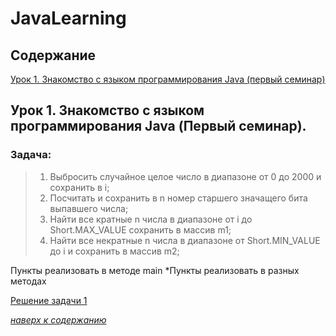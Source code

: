 # JavaLearning
## Содержание

[Урок 1. Знакомство с языком программирования Java (первый семинар)](#урок-1-знакомство-с-языком-программирования-java-первый-семинар)

## Урок 1. Знакомство с языком программирования Java (Первый семинар).
### Задача:
> 1. Выбросить случайное целое число в диапазоне от 0 до 2000 и сохранить в i;
> 2. Посчитать и сохранить в n номер старшего значащего бита выпавшего числа;
> 3. Найти все кратные n числа в диапазоне от i до Short.MAX_VALUE сохранить в массив m1;
> 4. Найти все некратные n числа в диапазоне от Short.MIN_VALUE до i и сохранить в массив m2;

Пункты реализовать в методе main
*Пункты реализовать в разных методах



[Решение задачи 1](JavaProject/Tasks/task_01.java "Нажмите для перехода к файлу с решением")

*[наверх к содержанию](#содержание)*
